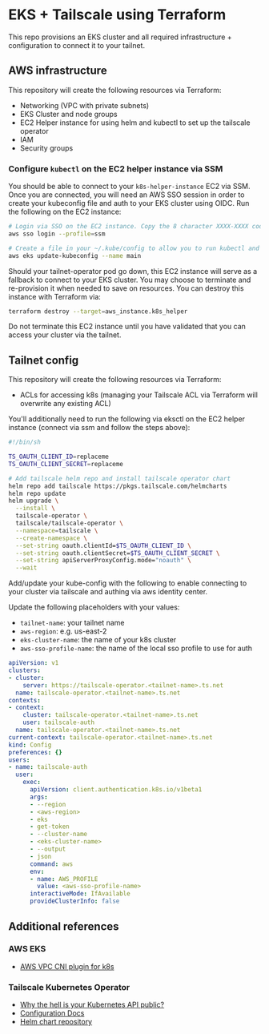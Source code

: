 # EKS + Tailscale using Terraform

This repo provisions an EKS cluster and all required infrastructure + configuration to connect it to your tailnet.

## AWS infrastructure

This repository will create the following resources via Terraform:

- Networking (VPC with private subnets)
- EKS Cluster and node groups
- EC2 Helper instance for using helm and kubectl to set up the tailscale operator
- IAM
- Security groups

### Configure `kubectl` on the EC2 helper instance via SSM

You should be able to connect to your `k8s-helper-instance` EC2 via SSM. Once you are connected, you will need an AWS SSO session in order to create your kubeconfig file and auth to your EKS cluster using OIDC. Run the following on the EC2 instance:

```sh
# Login via SSO on the EC2 instance. Copy the 8 character XXXX-XXXX code, then click the link and enter the code.
aws sso login --profile=ssm

# Create a file in your ~/.kube/config to allow you to run kubectl and helm commands.
aws eks update-kubeconfig --name main
```

Should your tailnet-operator pod go down, this EC2 instance will serve as a fallback to connect to your EKS cluster. You may choose to terminate and re-provision it when needed to save on resources. You can destroy this instance with Terraform via:

```sh
terraform destroy --target=aws_instance.k8s_helper
```

Do not terminate this EC2 instance until you have validated that you can access your cluster via the tailnet.

## Tailnet config

This repository will create the following resources via Terraform:

- ACLs for accessing k8s (managing your Tailscale ACL via Terraform will overwrite any existing ACL)

You'll additionally need to run the following via eksctl on the EC2 helper instance (connect via ssm and follow the steps above):

```sh
#!/bin/sh

TS_OAUTH_CLIENT_ID=replaceme
TS_OAUTH_CLIENT_SECRET=replaceme

# Add tailscale helm repo and install tailscale operator chart
helm repo add tailscale https://pkgs.tailscale.com/helmcharts
helm repo update
helm upgrade \
  --install \
  tailscale-operator \
  tailscale/tailscale-operator \
  --namespace=tailscale \
  --create-namespace \
  --set-string oauth.clientId=$TS_OAUTH_CLIENT_ID \
  --set-string oauth.clientSecret=$TS_OAUTH_CLIENT_SECRET \
  --set-string apiServerProxyConfig.mode="noauth" \
  --wait
```

Add/update your kube-config with the following to enable connecting to your cluster via tailscale and authing via aws identity center.

Update the following placeholders with your values:

- `tailnet-name`: your tailnet name
- `aws-region`: e.g. us-east-2
- `eks-cluster-name`: the name of your k8s cluster
- `aws-sso-profile-name`: the name of the local sso profile to use for auth

```yaml
apiVersion: v1
clusters:
- cluster:
    server: https://tailscale-operator.<tailnet-name>.ts.net
  name: tailscale-operator.<tailnet-name>.ts.net
contexts:
- context:
    cluster: tailscale-operator.<tailnet-name>.ts.net
    user: tailscale-auth
  name: tailscale-operator.<tailnet-name>.ts.net
current-context: tailscale-operator.<tailnet-name>.ts.net
kind: Config
preferences: {}
users:
- name: tailscale-auth
  user:
    exec:
      apiVersion: client.authentication.k8s.io/v1beta1
      args:
      - --region
      - <aws-region>
      - eks
      - get-token
      - --cluster-name
      - <eks-cluster-name>
      - --output
      - json
      command: aws
      env:
      - name: AWS_PROFILE
        value: <aws-sso-profile-name>
      interactiveMode: IfAvailable
      provideClusterInfo: false
```

## Additional references

### AWS EKS

- [AWS VPC CNI plugin for k8s](https://docs.aws.amazon.com/eks/latest/userguide/cni-iam-role.html)

### Tailscale Kubernetes Operator

- [Why the hell is your Kubernetes API public?](https://leebriggs.co.uk/blog/2024/03/23/why-public-k8s-controlplane)
- [Configuration Docs](https://tailscale.com/kb/1236/kubernetes-operator#installation)
- [Helm chart repository](https://github.com/tailscale/tailscale/blob/main/cmd/k8s-operator/deploy/chart/values.yaml)